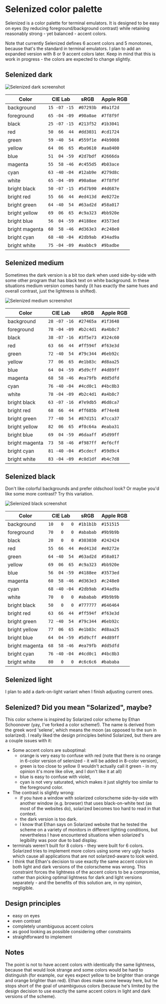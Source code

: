 Selenized color palette
=======================

Selenized is a color palette for terminal emulators.  It is designed to be easy
on eyes (by reducing foreground/background contrast) while retaining reasonably
strong - yet balanced - accent colors.

Note that currently Selenized defines 6 accent colors and 5 monotones, because
that's the standard in terminal emulators.  I plan to add an expanded version
with 8 or 9 accent colors later.  Keep in mind that this is work in progress -
the colors are expected to change slightly.



Selenized dark
--------------

![Selenized dark screenshot](http://i.imgur.com/fhYxsbD.png)

| Color          | CIE Lab      | sRGB      | Apple RGB |
| -------------- | ------------ | --------- | --------- |
| background     | `15 -07 -15` | `#07293b` | `#0a1f2d` |
| foreground     | `65 -04 -09` | `#90a0ae` | `#7f8f9f` |
| black          | `25 -07 -15` | `#213f52` | `#1b3041` |
| red            | `50  66  44` | `#dd3031` | `#cd1724` |
| green          | `59 -40  54` | `#559f1e` | `#4b9008` |
| yellow         | `64  06  65` | `#ba9610` | `#aa8400` |
| blue           | `51  04 -59` | `#2d7bdf` | `#2666da` |
| magenta        | `55  58 -46` | `#c455d5` | `#b03ace` |
| cyan           | `63 -40 -04` | `#12ab9e` | `#279d8c` |
| white          | `65 -04 -09` | `#90a0ae` | `#7f8f9f` |
| bright black   | `50 -07 -15` | `#5d7b90` | `#4d687e` |
| bright red     | `55  66  44` | `#ed413d` | `#e0272e` |
| bright green   | `64 -40  54` | `#63ad2d` | `#58a017` |
| bright yellow  | `69  06  65` | `#c9a323` | `#bb920e` |
| bright blue    | `56  04 -59` | `#4188ee` | `#3573ed` |
| bright magenta | `60  58 -46` | `#d363e3` | `#c248e0` |
| bright cyan    | `68 -40 -04` | `#2db9ab` | `#34ad9a` |
| bright white   | `75 -04 -09` | `#aabbc9` | `#9badbe` |



Selenized medium
----------------

Sometimes the dark version is a bit too dark when used side-by-side with some
other program that has black text on white background.  In these situations
medium version comes handy (it has exactly the same hues and overall contrast,
just the lightness is shifted).

![Selenized medium screenshot](http://i.imgur.com/5qpQRPe.png)

| Color          | CIE Lab      | sRGB      | Apple RGB |
| -------------- | ------------ | --------- | --------- |
| background     | `28 -07 -16` | `#27465a` | `#1f3648` |
| foreground     | `78 -04 -09` | `#b2c4d1` | `#a4b8c7` |
| black          | `38 -07 -16` | `#3f5e73` | `#324c60` |
| red            | `63  66  44` | `#ff594f` | `#f63e3d` |
| green          | `72 -40  54` | `#79c344` | `#6eb92c` |
| yellow         | `77  06  65` | `#e1b83c` | `#d8aa25` |
| blue           | `64  04 -59` | `#5d9cff` | `#4d89ff` |
| magenta        | `68  58 -46` | `#ea79fb` | `#dd5dfd` |
| cyan           | `76 -40 -04` | `#4cd0c1` | `#4bc8b3` |
| white          | `78 -04 -09` | `#b2c4d1` | `#a4b8c7` |
| bright black   | `63 -07 -16` | `#7e9db5` | `#6d8ca7` |
| bright red     | `68  66  44` | `#ff685b` | `#f74e48` |
| bright green   | `77 -40  54` | `#87d151` | `#7cca37` |
| bright yellow  | `82  06  65` | `#f0c64a` | `#eaba31` |
| bright blue    | `69  04 -59` | `#6daaff` | `#5d99ff` |
| bright magenta | `73  58 -46` | `#f987ff` | `#ef6cff` |
| bright cyan    | `81 -40 -04` | `#5cdecf` | `#59d9c4` |
| bright white   | `83 -04 -09` | `#c0d1df` | `#b4c7d8` |



Selenized black
---------------

Don't like colorful backgrounds and prefer oldschool look?  Or maybe you'd like
some more contrast?  Try this variation.

![Selenized black screenshot](http://i.imgur.com/rec8DZu.png)

| Color          | CIE Lab      | sRGB      | Apple RGB |
| -------------- | ------------ | --------- | --------- |
| background     | `10   0   0` | `#1b1b1b` | `#151515` |
| foreground     | `70   0   0` | `#ababab` | `#9b9b9b` |
| black          | `20   0   0` | `#303030` | `#242424` |
| red            | `55  66  44` | `#ed413d` | `#e0272e` |
| green          | `64 -40  54` | `#63ad2d` | `#58a017` |
| yellow         | `69  06  65` | `#c9a323` | `#bb920e` |
| blue           | `56  04 -59` | `#4188ee` | `#3573ed` |
| magenta        | `60  58 -46` | `#d363e3` | `#c248e0` |
| cyan           | `68 -40 -04` | `#2db9ab` | `#34ad9a` |
| white          | `70   0   0` | `#ababab` | `#9b9b9b` |
| bright black   | `50   0   0` | `#777777` | `#646464` |
| bright red     | `63  66  44` | `#ff594f` | `#f63e3d` |
| bright green   | `72 -40  54` | `#79c344` | `#6eb92c` |
| bright yellow  | `77  06  65` | `#e1b83c` | `#d8aa25` |
| bright blue    | `64  04 -59` | `#5d9cff` | `#4d89ff` |
| bright magenta | `68  58 -46` | `#ea79fb` | `#dd5dfd` |
| bright cyan    | `76 -40 -04` | `#4cd0c1` | `#4bc8b3` |
| bright white   | `80   0   0` | `#c6c6c6` | `#bababa` |



Selenized light
---------------

I plan to add a dark-on-light variant when I finish adjusting current ones.



Selenized? Did you mean "Solarized", maybe?
-------------------------------------------

This color scheme is inspired by Solarized color scheme by Ethan Schoonover (yay,
I've forked a color scheme!).  The name is derived from the greek word 'selene',
which means the moon (as opposed to the sun in solarized).  I really liked the
design principles behind Solarized, but there are a couple issues with it:

- Some accent colors are suboptimal:
  - orange is very easy to confuse with red (note that there is no orange in
    6-color version of selenized - it will be added in 8-color version),
  - green is too close to yellow (I wouldn't actually call it green - in my
    opinion it's more like olive, and I don't like it at all)
  - blue is easy to confuse with violet,
  - cyan is not very saturated, which makes it just slightly too similar to the
    foreground color.
- The contrast is slightly wrong:
  - if you have a window with solarized colorscheme side-by-side with another
    window (e.g. browser) that uses black-on-white text (as most of the
    websites do), solarized becomes too hard to read in that context.
  - the dark version is too dark.
  - I know that Ethan says on Solarized website that he tested the scheme on a
    variety of monitors in different lighting conditions, but nevertheless I
    have encountered situations when solarized's legibility was poor due to bad
    display.
- terminals weren't built for 8 colors - they were built for 6 colors.
  Solarized tries to implement more colors using some very ugly hacks which
  cause all applications that are not solarized-aware to look weird.
- I think that Ethan's decision to use exactly the same accent colors in both
  light and dark versions of the colorscheme was wrong.  This constraint forces
  the lightness of the accent colors to be a compromise, rather than picking
  optimal lightness for dark and light versions separately - and the benefits
  of this solution are, in my opinion, negligible.



Design principles
-----------------

- easy on eyes
- even contrast
- completely unambiguous accent colors 
- as good looking as possible considering other constraints
- straightforward to implement



Notes
-----

The point is not to have accent colors with identically the same lightness,
because that would look strange and some colors would be hard to distinguish
(for example, our eyes expect yellow to be brighter than orange and orange
brighter than red).  Ethan does make some leeway here, but he stops short of
the goal of unambiguous colors (because he's limited by the design decision
to use exactly the same accent colors in light and dark versions of the scheme).

